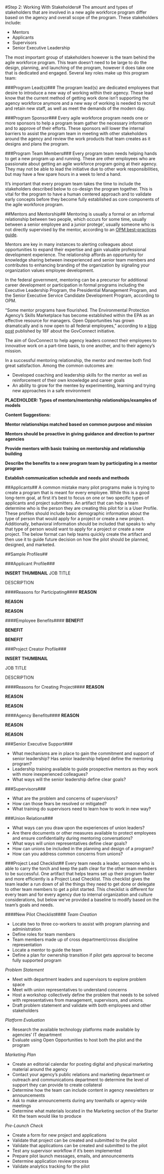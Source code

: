 #Step 2: Working With Stakeholders#
The amount and types of stakeholders that are involved in a new agile workforce program differ based on the agency and overall scope of the program. These stakeholders include:
* Mentors
* Applicants
* Supervisors
* Senior Executive Leadership

The most important group of stakeholders however is the team behind the agile workforce program. This team doesn’t need to be large to do the design, planning, and launching of the program, however it does take one that is dedicated and engaged. Several key roles make up this program team:

###Program Lead(s)###
The program lead(s) are dedicated employees that desire to introduce a new way of working within their agency. These lead know that the current method of getting work done isn’t supporting the agency workforce anymore and a new way of working is needed to recruit and retain new staff, as well as meet the demands of the modern day.

###Program Sponsor###
Every agile workforce program needs one or more sponsors to help a program team gather the necessary information and to approve of their efforts. These sponsors will lower the internal barriers to assist the program team in meeting with other stakeholders around the agency and review the work products that team creates as it designs and plans the program. 

###Program Team Members###
Every program team needs helping hands to get a new program up and running. These are other employees who are passionate about getting an agile workforce program going at their agency. They may not be able to lead the initiative due to other work responsibilities, but may have a few spare hours in a week to lend a hand. 

It’s important that every program team takes the time to include the stakeholders described below to co-design the program together. This is vital for the program to have a human centered approach and to validate early concepts before they become fully established as core components of the agile workforce program. 

##Mentors and Mentorship##
Mentoring is usually a formal or an informal relationship between two people, which occurs for some time, usually between a senior employee and a junior protege’, usually someone who is not directly supervised by the mentor, according to an [OPM best-practices guide](https://www.opm.gov/policy-data-oversight/training-and-development/career-development/bestpractices-mentoring.pdf).

Mentors are key in many instances to alerting colleagues about opportunities to expand their expertise and gain valuable professional development experience. The relationship affords an opportunity for knowledge sharing between inexperienced and senior team members and contributes to enhancing branding of the organization by signaling your organization values employee development. 

In the federal government, mentoring can be a precursor for additional career development or participation in formal programs including the Executive Leadership Program, the Presidential Management Program, and the Senior Executive Service Candidate Development Program, according to OPM.

“Some mentor programs have flourished. The Environmental Protection Agency’s Skills Marketplace has become established within the EPA as an effective resource for managers. Open Opportunities has grown dramatically and is now open to all federal employees,” according to a [blog post](https://18f.gsa.gov/2015/09/01/govconnect-launch/) published by 18F about the GovConnect initiative.

The aim of GovConnect to help agency leaders connect their employees to innovative work on a part-time basis, to one another, and to their agency’s mission.

In a successful mentoring relationship, the mentor and mentee both find great satisfaction. Among the common outcomes are:

* Developed coaching and leadership skills for the mentor as well as reinforcement of their own knowledge and career goals
* An ability to grow for the mentee by experimenting, learning and trying new approaches in a safe environment

**PLACEHOLDER: Types of mentors/mentorship relationships/examples of models**

**Content Suggestions:**

**Mentor relationships matched based on common purpose and mission**

**Mentors should be proactive in giving guidance and direction to partner agencies**

**Provide mentors with basic training on mentorship and relationship building**

**Describe the benefits to a new program team by participating in a mentor program**

**Establish communication schedule and needs and methods**

##Applicants##
A common mistake many pilot programs make is trying to create a program that is meant for every employee. While this is a good long-term goal, at first it’s best to focus on one or two specific types of applicants and project submitters. An artifact that can help a team determine who is the person they are creating this pilot for is a User Profile. These profiles should include basic demographic information about the type of person that would apply for a project or create a new project. Additionally, behavioral information should be included that speaks to why that type of person would want to apply for a project or create a new project. The below format can help teams quickly create the artifact and then use it to guide future decision on how the pilot should be planned, designed, and marketed. 

##Sample Profiles##

###Applicant Profile###

**INSERT THUMBNAIL**
JOB TITLE

DESCRIPTION

####Reasons for Participating####
**REASON**

**REASON**

**REASON**

####Employee Benefits####
**BENEFIT**

**BENEFIT**

**BENEFIT**

###Project Creator Profile###

**INSERT THUMBNAIL**

JOB TITLE

DESCRIPTION

####Reasons for Creating Project####
**REASON**

**REASON**

**REASON**

####Agency Benefits####
**REASON**

**REASON**

**REASON**

###Senior Executive Support###

* What mechanisms are in place to gain the commitment and support of senior leadership? Has senior leadership helped define the mentoring program?
* Leadership training available to guide prospective mentors as they work with more inexperienced colleagues?
* What ways will the senior leadership define clear goals? 

###Supervisors###
* What are the problem and concerns of supervisors?
* How can those fears be resolved or mitigated?
* What training do supervisors need to learn how to work in new way?

###Union Relations###
* What ways can you draw upon the experiences of union leaders?
* Are there documents or other measures available to protect employees and ensure confidentiality during mentoring conversations? 
* What ways will union representatives define clear goals? 
* How can unions be included in the planning and design of a program?
* How can you address common concerns from unions?

###Project Lead Checklist##
Every team needs a leader, someone who is able to carry the torch and keep the path clear for the other team members to be successful. One artifact that helps teams set up their program faster and more efficiently is a Project Lead Checklist. This checklist gives the team leader a run down of all the things they need to get done or delegate to other team members to get a pilot started. This checklist is different for every team and for every agency due to internal organization and culture considerations, but below we’ve provided a baseline to modify based on the team’s goals and needs.

####New Pilot Checklist####
*Team Creation*
- Locate two to three co-workers to assist with program planning and administration
- Define roles for team members
- Team members made up of cross department/cross discipline representation
- Locate a mentor to guide the team
- Define a plan for ownership transition if pilot gets approval to become fully supported program

*Problem Statement*
- Meet with department leaders and supervisors to explore problem space
- Meet with union representatives to understand concerns 
- Host a workshop collectively define the problem that needs to be solved with representatives from management, supervisors, and unions. 
- Draft problem statement and validate with both employees and other stakeholders

*Platform Evaluation*
- Research the available technology platforms made available by agencies’ IT department
- Evaluate using Open Opportunities to host both the pilot and the program

*Marketing Plan*
- Create an editorial calendar for posting digital and physical marketing material around the agency
- Contact your agency’s public relations and marketing department or outreach and communications department to determine the level of support they can provide to create collateral
- Determine how the team can include content in agency newsletters or announcements
- Ask to make announcements during any townhalls or agency-wide meetings
- Determine what materials located in the Marketing section of the Starter Kit the team would like to produce

*Pre-Launch Check*
- Create a form for new project and applications
- Validate that project can be created and submitted to the pilot
- Validate that applications can be created and submitted to the pilot
- Test any supervisor workflow if it’s been implemented
- Prepare pilot launch messages, emails, and announcements
- Determine application review process
- Validate analytics tracking for the pilot





